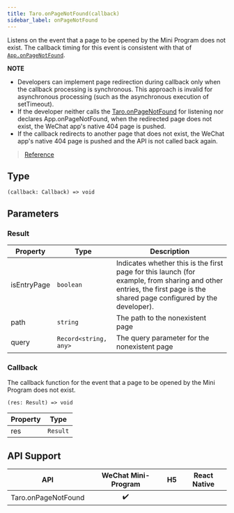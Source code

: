 ```yaml
---
title: Taro.onPageNotFound(callback)
sidebar_label: onPageNotFound
---
```


Listens on the event that a page to be opened by the Mini Program does not exist. The callback timing for this event is consistent with that of [`App.onPageNotFound`](https://developers.weixin.qq.com/miniprogram/en/dev/reference/api/App.html#onpagenotfoundobject-object).

**NOTE**

- Developers can implement page redirection during callback only when the callback processing is synchronous. This approach is invalid for asynchronous processing (such as the asynchronous execution of setTimeout).
- If the developer neither calls the [Taro.onPageNotFound](https://developers.weixin.qq.com/miniprogram/en/dev/api/base/app/app-event/wx.onPageNotFound.html) for listening nor declares App.onPageNotFound, when the redirected page does not exist, the WeChat app's native 404 page is pushed.
- If the callback redirects to another page that does not exist, the WeChat app's native 404 page is pushed and the API is not called back again.

> [Reference](https://developers.weixin.qq.com/miniprogram/en/dev/api/base/app/app-event/wx.onPageNotFound.html)

## Type

```tsx
(callback: Callback) => void
```

## Parameters

### Result

<table>
  <thead>
    <tr>
      <th>Property</th>
      <th>Type</th>
      <th>Description</th>
    </tr>
  </thead>
  <tbody>
    <tr>
      <td>isEntryPage</td>
      <td><code>boolean</code></td>
      <td>Indicates whether this is the first page for this launch (for example, from sharing and other entries, the first page is the shared page configured by the developer).</td>
    </tr>
    <tr>
      <td>path</td>
      <td><code>string</code></td>
      <td>The path to the nonexistent page</td>
    </tr>
    <tr>
      <td>query</td>
      <td><code>Record&lt;string, any&gt;</code></td>
      <td>The query parameter for the nonexistent page</td>
    </tr>
  </tbody>
</table>

### Callback

The callback function for the event that a page to be opened by the Mini Program does not exist.

```tsx
(res: Result) => void
```

<table>
  <thead>
    <tr>
      <th>Property</th>
      <th>Type</th>
    </tr>
  </thead>
  <tbody>
    <tr>
      <td>res</td>
      <td><code>Result</code></td>
    </tr>
  </tbody>
</table>

## API Support

| API | WeChat Mini-Program | H5 | React Native |
| :---: | :---: | :---: | :---: |
| Taro.onPageNotFound | ✔️ |  |  |
